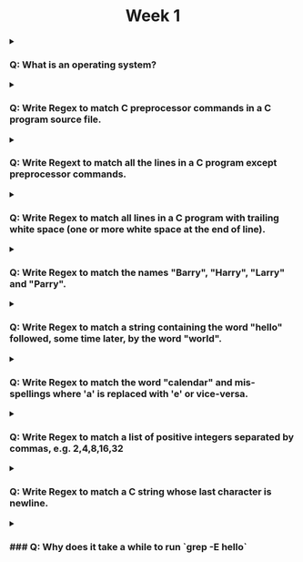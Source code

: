 <h1 align="center">Week 1</h1>

<details>
<summary><h3>Q: What is an operating system?</h3></summary>
An operating system is a piece of software that manages the hardware of a computer and provides an interface to the programs that run on the computer.
</details>

<details>
<summary><h3>Q: Write Regex to match C preprocessor commands in a C program source file.</h3></summary>

###

- C preprocessor commands are the lines of code that have a `#` at the front such as #define
- Therefore we would just search for lines that start with the `#`
- Remember we can anchor our search so the matches must start with the `#`

###

```
^#
```

</details>

<details>
<summary><h3>Q: Write Regext to match all the lines in a C program except preprocessor commands.</h3></summary>

###

- This is the inverse of the previous one, so we want everything else but the lines that start with `#`
- Thus we can match that the start is not a hash. But if we do that way, by condition it requires one character to match
- Hence we add another condition ontop to match empty lines specifically as they have no characters at all

###

```
^[^#]|^$
```

</details>

<details>
<summary><h3>Q: Write Regex to match all lines in a C program with trailing white space (one or more white space at the end of line).</h3></summary>

###

- Here we just want to find any line where theres white space at the end
- So we can use `\s` which matches any whitespace character, followed by anchoring at the end with `$` as we do not want anything else after

###

```
\s$
```

</details>

<details>
<summary><h3>Q: Write Regex to match the names "Barry", "Harry", "Larry" and "Parry".</h3></summary>

###

- We can use a bracket expression as only the first letter is different for the required names
- So we dont need to write a seperate expression for each such as breaking it up with `Harry|Larry` etc

###

```
[BHLP]arry
```

</details>

<details>
<summary><h3>Q: Write Regex to match a string containing the word "hello" followed, some time later, by the word "world".</h3></summary>

###

- We do not care about the start or end of the string as much so no need to anchor
- What we want is a string of `hello` followed by `world` anytime after
- We do not mind whatever character fills it in between of if there are any thus we can do `.*` which means 0 or more of any characters could be in between the string

###

```
hello.*world
```

</details>

<details>
<summary><h3>Q: Write Regex to match the word "calendar" and mis-spellings where 'a' is replaced with 'e' or vice-versa.</h3></summary>

###

- We want to match variations of "calendar" where in any place theres an `a or e` it is the other
- We can use the bracket expression to match either one in the places `a or e` occurs
- So this matches the literal strings calandar, calander, calendar, calender, celandar, celander, celendar, celender

###

```
c[ae]l[ae]nd[ae]r
```

</details>

<details>
<summary><h3>Q: Write Regex to match a list of positive integers separated by commas, e.g. 2,4,8,16,32</h3></summary>

###

- A bit more involved than the previous ones, something of note is that `0` cannot be at the start of the number except for itself
- Starting off we can match the first number that will not have a comma in front of it
- We can set a range with the bracket expression for the range of numbers we could see in each position
- The first digit cannot be a `0` unless it is only `0` so our range is only `1-9`
- Following that up we can have any number of trailing digits such as for two-digit, three-digit and more, so we use `[0-9]*` as there can be 0 or more repetitions for the number
- We then combine it with an expression thats looking for a comma followed by grouped digits which can be `0` or more

###

```
([1-9][0-9]*|0)(,([1-9][0-9]*|0))*
```

</details>

<details>
<summary><h3>Q: Write Regex to match a C string whose last character is newline.</h3></summary>

###

- We want to match a string that ends with a new line `\n`
- So our start is finding the `"`
- We then want to match any set of characters following that, and we use `[^"]` as sometimes using `.*` matches too much in some cases
- We then follow it up with the newline character and the final `"`
- Note regex does not deal with escaped quotes
- Also note we need to escape the new line character which we use `\`

###

```
"[^"]*\\n"
```

</details>

<details>
<summary><h3>
### 
Q: Why does it take a while to run `grep -E hello`
</h3></summary>

###

- We want to match a string that ends with a new line `\n`
- So our start is finding the `"`
- We then want to match any set of characters following that, and we use `[^"]` as sometimes using `.*` matches too much in some cases
- We then follow it up with the newline character and the final `"`
- Note regex does not deal with escaped quotes
- Also note we need to escape the new line character which we use `\`

</details>
